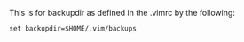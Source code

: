 This is for backupdir as defined in the .vimrc by the following:

    set backupdir=$HOME/.vim/backups
